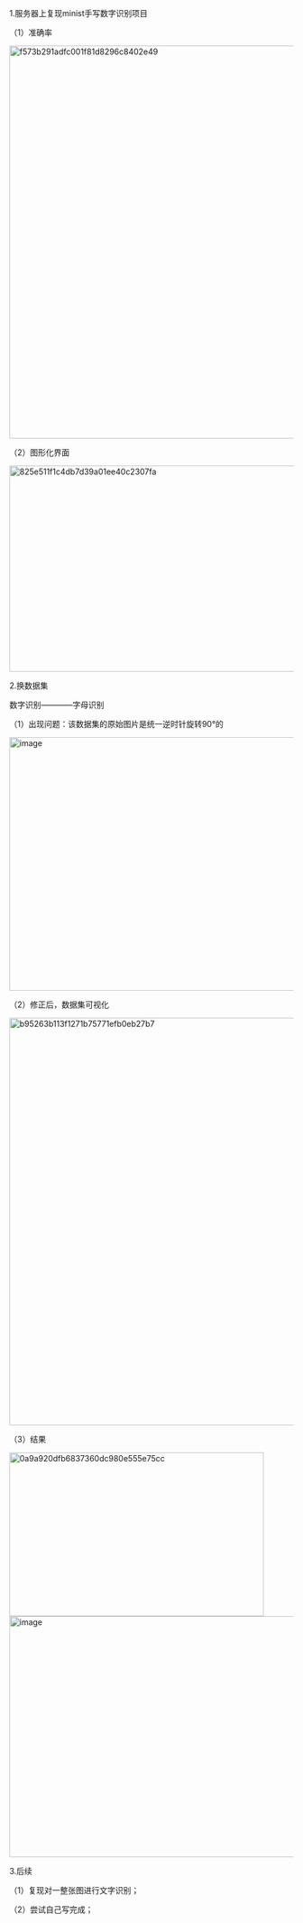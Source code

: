 1.服务器上复现minist手写数字识别项目

（1）准确率

<img width="820" height="696" alt="f573b291adfc001f81d8296c8402e49" src="https://github.com/user-attachments/assets/100cf6cd-e525-4cc6-8da2-2ec6b9aa9cec" />

（2）图形化界面

<img width="927" height="365" alt="825e511f1c4db7d39a01ee40c2307fa" src="https://github.com/user-attachments/assets/dd035f69-3f33-4212-a2c0-04c5d2100e0f" />


2.换数据集

数字识别————字母识别

（1）出现问题：该数据集的原始图片是统一逆时针旋转90°的

<img width="1092" height="449" alt="image" src="https://github.com/user-attachments/assets/a18c57c7-1974-4fad-990e-c242294f4629" />

（2）修正后，数据集可视化

<img width="1521" height="722" alt="b95263b113f1271b75771efb0eb27b7" src="https://github.com/user-attachments/assets/b022b964-7c4b-493f-b0e2-d4d558634108" />

（3）结果

<img width="451" height="290" alt="0a9a920dfb6837360dc980e555e75cc" src="https://github.com/user-attachments/assets/1ff40a10-4140-44ee-8b1f-f918743a8067" />


<img width="1082" height="427" alt="image" src="https://github.com/user-attachments/assets/94297478-1872-4d07-b373-0404193d7979" />


3.后续

（1）复现对一整张图进行文字识别；

（2）尝试自己写完成；

